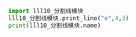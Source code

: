 
<BlogInfo title="11.体验模块" author="白日梦想猿" pv=0 read_times=0 pre_cost_time=0分3秒 category="函数" tag_list="['函数']" create_time="2020.02.09 09:51:55" update_time="2020.11.22 10:54:35" />

```python
import lll10_分割线模块
lll10_分割线模块.print_line("e",4,3)
print(lll10_分割线模块.name)
```
